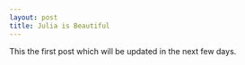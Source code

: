 ```yaml
---
layout: post
title: Julia is Beautiful
---
```


This the first post which will be updated in the next few days.
